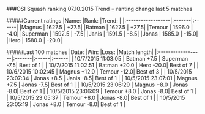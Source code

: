 ###OSI Squash ranking 07.10.2015
Trend = ranting change last 5 matches

#####Current ratings
|Name:              |Rank:   |Trend: |
|:------------------|:-------|:------|
|Magnus             | 1627.5 | +27.5|
|Batman             | 1627.5 | +27.5|
|Temour             | 1596.0 | -4.0|
|Superman           | 1592.5 | -7.5|
|Janis              | 1591.5 | -8.5|
|Jonas              | 1585.0 | -15.0|
|Hero               | 1580.0 | -20.0|

#####Last 100 matches
|Date:              |Win:   |Loss: |Match length| 
|:------------------|:-------|:------|:------|
| 10/7/2015 11:03:05 | Batman +7.5 | Superman -7.5| Best of 1 |
| 10/7/2015 11:02:51 | Batman +20.0 | Hero -20.0| Best of 7 |
| 10/6/2015 10:02:45 | Magnus +12.0 | Temour -12.0| Best of 3 |
| 10/5/2015 23:07:34 | Jonas +8.5 | Janis -8.5| Best of 1 |
| 10/5/2015 23:07:01 | Magnus +7.5 | Jonas -7.5| Best of 1 |
| 10/5/2015 23:06:29 | Magnus +8.0 | Jonas -8.0| Best of 1 |
| 10/5/2015 23:06:09 | Temour +8.0 | Jonas -8.0| Best of 1 |
| 10/5/2015 23:05:37 | Temour +8.0 | Jonas -8.0| Best of 1 |
| 10/5/2015 23:05:19 | Jonas +8.0 | Temour -8.0| Best of 1 |
